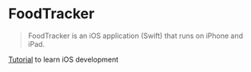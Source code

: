 
FoodTracker
====

> FoodTracker is an iOS application (Swift) that runs on iPhone and iPad. 

[Tutorial](https://developer.apple.com/library/content/referencelibrary/GettingStarted/DevelopiOSAppsSwift/index.html#//apple_ref/doc/uid/TP40015214-CH2-SW1) to learn iOS development 
